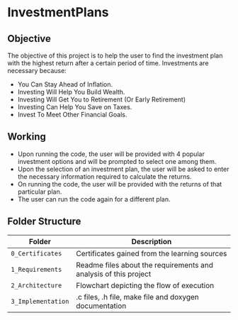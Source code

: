 # InvestmentPlans
## Objective
The objective of this project is to help the user to find the investment plan with the highest return after a certain period of time. Investments are necessary because:

* You Can Stay Ahead of Inflation.
* Investing Will Help You Build Wealth.
* Investing Will Get You to Retirement (Or Early Retirement)
* Investing Can Help You Save on Taxes.
* Invest To Meet Other Financial Goals.

## Working
* Upon running the code, the user will be provided with 4 popular investment options and will be prompted to select one among them.
* Upon the selection of an investment plan, the user will be asked to enter the necessary information required to calculate the returns.
* On running the code, the user will be provided with the returns of that particular plan.
* The user can run the code again for a different plan.

## Folder Structure
|Folder|Description|
|------|-----------|
|`0_Certificates`|Certificates gained from the learning sources|
|`1_Requirements`|Readme files about the requirements and analysis of this project|
|`2_Architecture`|Flowchart depicting the flow of execution|
|`3_Implementation`|.c files, .h file, make file and doxygen documentation|
